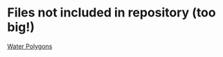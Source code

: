 # Files not included in repository (too big!)

[Water Polygons](https://osmdata.openstreetmap.de/data/water-polygons.html)
